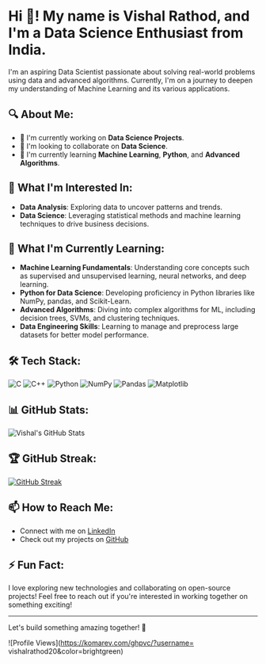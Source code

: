 # Hi 👋! My name is Vishal Rathod, and I'm a Data Science Enthusiast from India.

I'm an aspiring Data Scientist passionate about solving real-world problems using data and advanced algorithms. Currently, I'm on a journey to deepen my understanding of Machine Learning and its various applications.

## 🔍 About Me:
- 🌱 I'm currently working on **Data Science Projects**.
- 👯 I'm looking to collaborate on **Data Science**.
- 📖 I'm currently learning **Machine Learning**, **Python**, and **Advanced Algorithms**.

## 👀 What I'm Interested In:
- **Data Analysis**: Exploring data to uncover patterns and trends.
- **Data Science**: Leveraging statistical methods and machine learning techniques to drive business decisions.

## 🌱 What I'm Currently Learning:
- **Machine Learning Fundamentals**: Understanding core concepts such as supervised and unsupervised learning, neural networks, and deep learning.
- **Python for Data Science**: Developing proficiency in Python libraries like NumPy, pandas, and Scikit-Learn.
- **Advanced Algorithms**: Diving into complex algorithms for ML, including decision trees, SVMs, and clustering techniques.
- **Data Engineering Skills**: Learning to manage and preprocess large datasets for better model performance.

## 🛠️ Tech Stack:
![C](https://img.shields.io/badge/C-00599C?style=flat&logo=c&logoColor=white)
![C++](https://img.shields.io/badge/C++-00599C?style=flat&logo=c%2B%2B&logoColor=white)
![Python](https://img.shields.io/badge/Python-3776AB?style=flat&logo=python&logoColor=white)
![NumPy](https://img.shields.io/badge/NumPy-013243?style=flat&logo=numpy&logoColor=white)
![Pandas](https://img.shields.io/badge/pandas-150458?style=flat&logo=pandas&logoColor=white)
![Matplotlib](https://img.shields.io/badge/Matplotlib-00485f?style=flat&logo=plotly&logoColor=white)

## 📊 GitHub Stats:

![Vishal's GitHub Stats](https://github-readme-stats.vercel.app/api?username=vishalrathod20&show_icons=true&theme=radical)

## 🏆 GitHub Streak:

[![GitHub Streak](https://github-readme-streak-stats.herokuapp.com/?user=vishalrathod20&theme=radical)](https://git.io/streak-stats)

## 📫 How to Reach Me:
- Connect with me on [LinkedIn](https://www.linkedin.com)
- Check out my projects on [GitHub](https://github.com)

## ⚡ Fun Fact:
I love exploring new technologies and collaborating on open-source projects! Feel free to reach out if you're interested in working together on something exciting!

---

Let's build something amazing together! 🚀

![Profile Views](https://komarev.com/ghpvc/?username= vishalrathod20&color=brightgreen)
